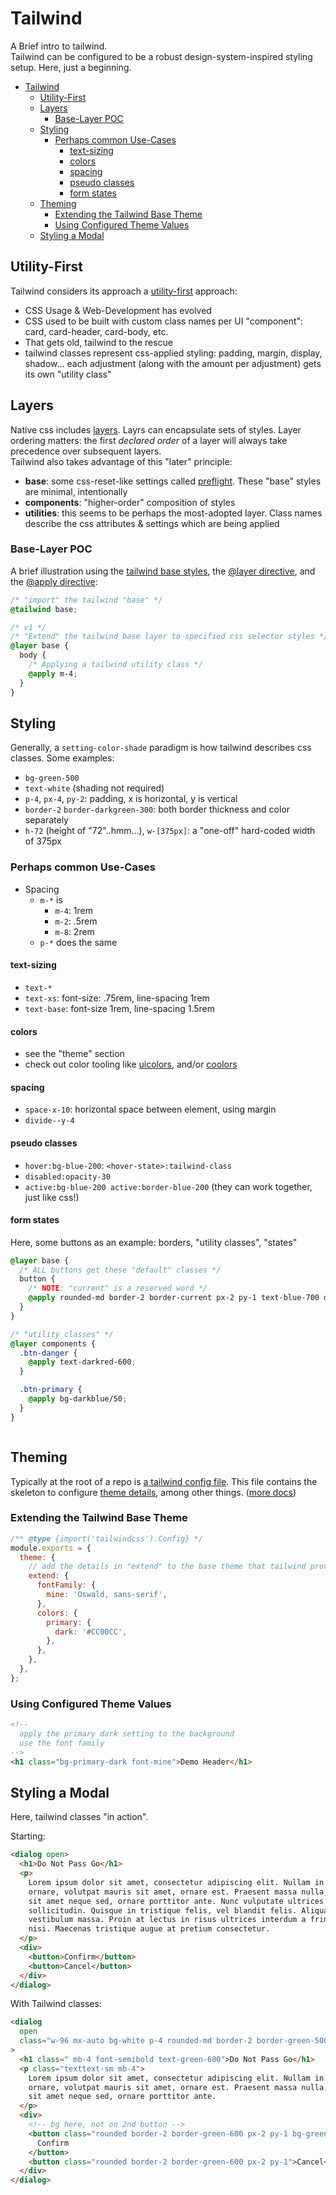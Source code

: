 # Tailwind

A Brief intro to tailwind.  
Tailwind can be configured to be a robust design-system-inspired styling setup. Here, just a beginning.

- [Tailwind](#tailwind)
  - [Utility-First](#utility-first)
  - [Layers](#layers)
    - [Base-Layer POC](#base-layer-poc)
  - [Styling](#styling)
    - [Perhaps common Use-Cases](#perhaps-common-use-cases)
      - [text-sizing](#text-sizing)
      - [colors](#colors)
      - [spacing](#spacing)
      - [pseudo classes](#pseudo-classes)
      - [form states](#form-states)
  - [Theming](#theming)
    - [Extending the Tailwind Base Theme](#extending-the-tailwind-base-theme)
    - [Using Configured Theme Values](#using-configured-theme-values)
  - [Styling a Modal](#styling-a-modal)

## Utility-First

Tailwind considers its approach a [utility-first](https://tailwindcss.com/docs/utility-first) approach:

- CSS Usage & Web-Development has evolved
- CSS used to be built with custom class names per UI "component": card, card-header, card-body, etc.
- That gets old, tailwind to the rescue
- tailwind classes represent css-applied styling: padding, margin,
  display, shadow... each adjustment (along with the amount per
  adjustment) gets its own "utility class"

## Layers

Native css includes [layers](https://developer.mozilla.org/en-US/docs/Web/CSS/@layer). Layrs can encapsulate sets of styles. Layer ordering matters: the first _declared order_ of a layer will always take precedence over subsequent layers.  
Tailwind also takes advantage of this "later" principle:

- **base**: some css-reset-like settings called [preflight](https://tailwindcss.com/docs/preflight). These "base" styles are minimal, intentionally
- **components**: "higher-order" composition of styles
- **utilities**: this seems to be perhaps the most-adopted layer. Class names describe the css attributes & settings which are being applied

### Base-Layer POC

A brief illustration using the [tailwind base styles](https://v1.tailwindcss.com/docs/adding-base-styles), the [@layer directive](https://tailwindcss.com/docs/functions-and-directives#layer), and the [@apply directive](https://tailwindcss.com/docs/functions-and-directives#apply):

```css
/* "import" the tailwind "base" */
@tailwind base;

/* v1 */
/* "Extend" the tailwind base layer to specified css selector styles */
@layer base {
  body {
    /* Applying a tailwind utility class */
    @apply m-4;
  }
}
```

## Styling

Generally, a `setting-color-shade` paradigm is how tailwind describes css classes. Some examples:

- `bg-green-500`
- `text-white` (shading not required)
- `p-4`, `px-4`, `py-2`: padding, x is horizontal, y is vertical
- `border-2` `border-darkgreen-300`: both border thickness and color separately
- `h-72` (height of "72"..hmm...), `w-[375px]`: a "one-off" hard-coded width of 375px

### Perhaps common Use-Cases

- Spacing
  - `m-*` is
    - `m-4`: 1rem
    - `m-2`: .5rem
    - `m-8`: 2rem
  - `p-*` does the same

#### text-sizing

- `text-*`
- `text-xs`: font-size: .75rem, line-spacing 1rem
- `text-base`: font-size 1rem, line-spacing 1.5rem

#### colors

- see the "theme" section
- check out color tooling like [uicolors](https://uicolors.app/create), and/or [coolors](coolors.co)

#### spacing

- `space-x-10`: horizontal space between element, using margin
- `divide--y-4`

#### pseudo classes

- `hover:bg-blue-200`: `<hover-state>:tailwind-class`
- `disabled:opacity-30`
- `active:bg-blue-200 active:border-blue-200` (they can work together, just like css!)

#### form states

Here, some buttons as an example: borders, "utility classes", "states"

<!-- layers & tailwind classes -->

```css
@layer base {
  /* ALL buttons get these "default" classes */
  button {
    /* NOTE: "current" is a reserved word */
    @apply rounded-md border-2 border-current px-2 py-1 text-blue-700 disabled:opacity-50 hover:opacity-80;
  }
}

/* "utility classes" */
@layer components {
  .btn-danger {
    @apply text-darkred-600;
  }

  .btn-primary {
    @apply bg-darkblue/50;
  }
}
```

```html

```

## Theming

Typically at the root of a repo is [a tailwind config file](https://tailwindcss.com/docs/configuration). This file contains the skeleton to configure [theme details](https://tailwindcss.com/docs/configuration#theme), among other things. ([more docs](https://tailwindcss.com/docs/theme))

### Extending the Tailwind Base Theme

```js
/** @type {import('tailwindcss').Config} */
module.exports = {
  theme: {
    // add the details in "extend" to the base theme that tailwind provides
    extend: {
      fontFamily: {
        mine: 'Oswald, sans-serif',
      },
      colors: {
        primary: {
          dark: '#CC00CC',
        },
      },
    },
  },
};
```

### Using Configured Theme Values

```html
<!--  
  apply the primary dark setting to the background 
  use the font family 
-->
<h1 class="bg-primary-dark font-mine">Demo Header</h1>
```

## Styling a Modal

Here, tailwind classes "in action".

Starting:

```html
<dialog open>
  <h1>Do Not Pass Go</h1>
  <p>
    Lorem ipsum dolor sit amet, consectetur adipiscing elit. Nullam in metus
    ornare, volutpat mauris sit amet, ornare est. Praesent massa nulla, lacinia
    sit amet neque sed, ornare porttitor ante. Nunc vulputate ultrices
    sollicitudin. Quisque in tristique felis, vel blandit felis. Aliquam ut
    vestibulum massa. Proin at lectus in risus ultrices interdum a fringilla
    nisi. Maecenas tristique augue at pretium consectetur.
  </p>
  <div>
    <button>Confirm</button>
    <button>Cancel</button>
  </div>
</dialog>
```

With Tailwind classes:

```html
<dialog
  open
  class="w-96 mx-auto bg-white p-4 rounded-md border-2 border-green-500 shadow-md"
>
  <h1 class=" mb-4 font-semibold text-green-600">Do Not Pass Go</h1>
  <p class="texttext-sm mb-4">
    Lorem ipsum dolor sit amet, consectetur adipiscing elit. Nullam in metus
    ornare, volutpat mauris sit amet, ornare est. Praesent massa nulla, lacinia
    sit amet neque sed, ornare porttitor ante.
  </p>
  <div>
    <!-- bg here, not on 2nd button -->
    <button class="rounded border-2 border-green-600 px-2 py-1 bg-green-400">
      Confirm
    </button>
    <button class="rounded border-2 border-green-600 px-2 py-1">Cancel</button>
  </div>
</dialog>
```
